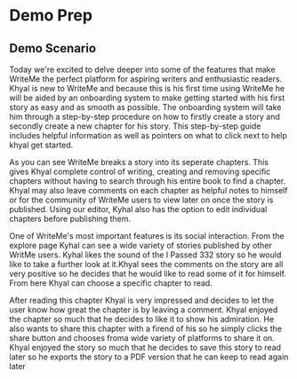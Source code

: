 # Demo Prep

## Demo Scenario

Today we're excited to delve deeper into some of the features that make WriteMe the perfect platform for aspiring writers and enthusiastic readers. Khyal is new to WriteMe and because this is his first time using WriteMe he will be aided by an onboarding system to make getting started with his first story as easy and as smooth as possible. The onboarding system will take him through a step-by-step procedure on how to firstly create a story and secondly create a new chapter for his story. This step-by-step guide includes helpful information as well as pointers on what to click next to help khyal get started.

As you can see WriteMe breaks a story into its seperate chapters. This gives Khyal complete control of writing, creating and removing specific chapters without having to search through his entire book to find a chapter. Khyal may also leave comments on each chapter as helpful notes to himself or for the community of WriteMe users to view later on once the story is published. Using our editor, Kyhal also has the option to edit individual chapters before publishing them.

One of WriteMe's most important features is its social interaction. From the explore page Kyhal can see a wide variety of stories published by other WritMe users. Kyhal likes the sound of the I Passed 332 story so he would like to take a further look at it.Khyal sees the comments on the story are all very positive so he decides that he would like to read some of it for himself. From here Khyal can choose a specific chapter to read.

After reading this chapter Khyal is very impressed and decides to let the user know how great the chapter is by leaving a comment. Khyal enjoyed the chapter so much that he decides to like it to show his admiration. He also wants to share this chapter with a firend of his so he simply clicks the share button and chooses froma wide variety of platforms to share it on. Khyal enjoyed the story so much that he decides to save this story to read later so he exports the story to a PDF version that he can keep to read again later
